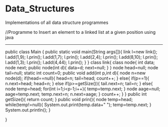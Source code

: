 # Data_Structures
Implementations of all data structure programmes

//Programme to Insert an element to a linked list at a given position using java
*********************************************************************************************
public class Main {
    public static void main(String args[]){
link l=new link();
l.add(1,9);
l.prin();
l.add(1,7);
        l.prin();
        l.add(2,4);
        l.prin();
        l.add(8,10);
        l.prin();
        l.add(1,3);
        l.prin();
        l.add(4,44);
        l.prin();
    }
}
class link{
    class node{
        int data;
        node next;
        public node(int d){
            data=d;
            next=null;
        }
    }
    node head=null;
    node tail=null;
    static int count=0;
    public void add(int p,int d){
        node n=new node(d);
        if(head==null){
            head=n;
            tail=head;
            count++;
        }
        else{
            if(p==1){
                n.next=head;
                head=n;
            }
            else if(p>=getSize()){
                tail.next=n;
                tail=n;
            }
            else{
                node temp=head;
                for(int i=1;i<p-1;i++){
                    temp=temp.next;
                }
                node aage=null;
                aage=temp.next;
                temp.next=n;
                n.next=aage;
            }
            count++;
        }
    }
    public int getSize(){
        return count;
    }
    public void prin(){
        node temp=head;
        while(temp!=null){
            System.out.print(temp.data+" ");
            temp=temp.next;
        }
        System.out.println();
    }

}
